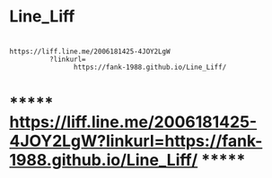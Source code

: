 # Line_Liff
#
# 
    https://liff.line.me/2006181425-4JOY2LgW
              ?linkurl=
                    https://fank-1988.github.io/Line_Liff/
#
#      *****  https://liff.line.me/2006181425-4JOY2LgW?linkurl=https://fank-1988.github.io/Line_Liff/  *****
#
#
